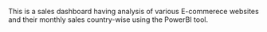 This is a sales dashboard having analysis of various E-commerece websites and their monthly sales country-wise using the PowerBI tool.
